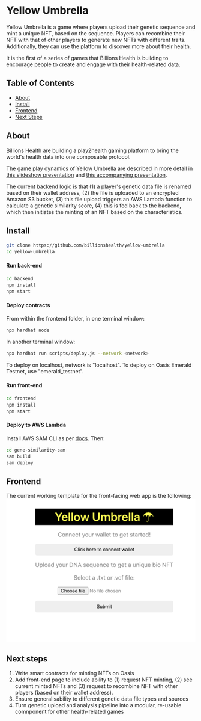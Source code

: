 # Yellow Umbrella

Yellow Umbrella is a game where players upload their genetic sequence and mint a unique NFT, based on the sequence. Players can recombine their NFT with that of other players to generate new NFTs with different traits. Additionally, they can use the platform to discover more about their health.

It is the first of a series of games that Billions Health is building to encourage people to create and engage with their health-related data.


## Table of Contents

- [About](#about)
- [Install](#install)
- [Frontend](#frontend)
- [Next Steps](#next-steps)


## About

Billions Health are building a play2health gaming platform to bring the world's health data into one composable protocol.

The game play dynamics of Yellow Umbrella are described in more detail in [this slideshow presentation](https://docs.google.com/presentation/d/e/2PACX-1vQCfvrXzmRl_S6mZuYX0GJFXwi1IvxH_6aHzyIGn9khcwnyjly6KjLxw-Sivpt8YTUlbLv8s8AtemJb/pub?start=false&loop=false&delayms=3000) and [this accompanying presentation](https://www.youtube.com/watch?v=u8lxFdalQSs&t=26m30s).

The current backend logic is that (1) a player's genetic data file is renamed based on their wallet address, (2) the file is uploaded to an encrypted Amazon S3 bucket, (3) this file upload triggers an AWS Lambda function to calculate a genetic similarity score, (4) this is fed back to the backend, which then initiates the minting of an NFT based on the characteristics.


## Install

```sh
git clone https://github.com/billionshealth/yellow-umbrella
cd yellow-umbrella
```


#### Run back-end
```sh
cd backend
npm install
npm start
```


#### Deploy contracts
From within the frontend folder, in one terminal window:
```sh
npx hardhat node
```

In another terminal window:
```sh
npx hardhat run scripts/deploy.js --network <network>
```

To deploy on localhost, network is "localhost". To deploy on Oasis Emerald Testnet, use "emerald_testnet".


#### Run front-end

```sh
cd frontend
npm install
npm start
```


#### Deploy to AWS Lambda
Install AWS SAM CLI as per [docs](https://docs.aws.amazon.com/serverless-application-model/latest/developerguide/serverless-sam-cli-install.html). Then:

```sh
cd gene-similarity-sam
sam build
sam deploy
```


## Frontend

The current working template for the front-facing web app is the following:
![](Screenshot.png)


## Next steps

1. Write smart contracts for minting NFTs on Oasis
2. Add front-end page to include ability to (1) request NFT minting, (2) see current minted NFTs and (3) request to recombine NFT with other players (based on their wallet address).
3. Ensure generalisability to different genetic data file types and sources
4. Turn genetic upload and analysis pipeline into a modular, re-usable comnponent for other health-related games

